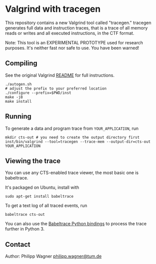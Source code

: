 # Valgrind with tracegen

This repository contains a new Valgrind tool called "tracegen."
tracegen generates full data and instruction traces, that is a trace of all 
memory reads or writes and all executed instructions, in the CTF format.

Note: This tool is an EXPERIMENTAL PROTOTYPE used for research purposes.
It's neither fast nor safe to use. You have been warned!

## Compiling
See the original Valgrind [README](README) for full instructions.

~~~
./autogen.sh
# adjust the prefix to your preferred location
./configure --prefix=$PWD/inst
make -j8
make install
~~~

## Running
To generate a data and program trace from `YOUR_APPLICATION`, run

~~~
mkdir cts-out # you need to create the output directory first
inst/bin/valgrind --tool=tracegen --trace-mem --output-dir=cts-out YOUR_APPLICATION
~~~

## Viewing the trace
You can use any CTS-enabled trace viewer, the most basic one is babeltrace.

It's packaged on Ubuntu, install with
~~~
sudo apt-get install babeltrace
~~~

To get a text log of all traced events, run
~~~
babeltrace cts-out
~~~

You can also use the 
[Babeltrace Python bindings](http://diamon.org/babeltrace/docs/python/)
to process the trace further in Python 3.


## Contact
Author: Philipp Wagner <philipp.wagner@tum.de>

